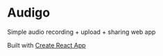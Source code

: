 # Audigo

Simple audio recording + upload + sharing web app

Built with [Create React App](https://github.com/facebookincubator/create-react-app)